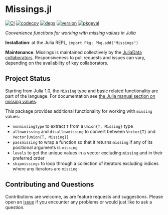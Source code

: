 # Missings.jl

[![CI](https://github.com/JuliaData/Missings.jl/workflows/CI/badge.svg)](https://github.com/JuliaData/Missings.jl/actions?query=workflow%3ACI)
[![codecov](https://codecov.io/gh/JuliaData/Missings.jl/branch/master/graph/badge.svg)](https://codecov.io/gh/JuliaData/Missings.jl)
[![deps](https://juliahub.com/docs/Missings/deps.svg)](https://juliahub.com/ui/Packages/Missings/wLfgT?t=2)
[![version](https://juliahub.com/docs/Missings/version.svg)](https://juliahub.com/ui/Packages/Missings/wLfgT)
[![pkgeval](https://juliahub.com/docs/Missings/pkgeval.svg)](https://juliahub.com/ui/Packages/Missings/wLfgT)


*Convenience functions for working with missing values in Julia*


**Installation**: at the Julia REPL, `import Pkg; Pkg.add("Missings")`

**Maintenance**: Missings is maintained collectively by the [JuliaData collaborators](https://github.com/orgs/JuliaData/people).
Responsiveness to pull requests and issues can vary, depending on the availability of key collaborators.

## Project Status

Starting from Julia 1.0, the `Missing` type and basic related functionality are part of the language.
For documentation see [the Julia manual section on missing values](https://docs.julialang.org/en/v1/manual/missing/index.html).

This package provides additional functionality for working with `missing` values:
- `nonmissingtype` to extract `T` from a `Union{T, Missing}` type
- `allowmissing` and `disallowmissing` to convert between `Vector{T}` and `Vector{Union{T, Missing}}`
- `passmissing` to wrap a function so that it returns `missing` if any of its positional arguments is `missing`
- `levels` to get the unique values in a vector excluding `missing` and in their preferred order
- `skipmissings` to loop through a collection of iterators excluding indices where any iterators are `missing`

## Contributing and Questions

Contributions are welcome, as are feature requests and suggestions.
Please open an [issue][issues-url] if you encounter any problems or would just like to ask a question.

[docs-latest-img]: https://img.shields.io/badge/docs-latest-blue.svg
[docs-latest-url]: https://JuliaData.github.io/Missings.jl/latest

[docs-stable-img]: https://img.shields.io/badge/docs-stable-blue.svg
[docs-stable-url]: https://JuliaData.github.io/Missings.jl/stable

[travis-img]: https://travis-ci.org/JuliaData/Missings.jl.svg?branch=master
[travis-url]: https://travis-ci.org/JuliaData/Missings.jl

[appveyor-img]: https://ci.appveyor.com/api/projects/status/8jvl7wf1droa9h91?svg=true
[appveyor-url]: https://ci.appveyor.com/project/quinnj/missings-jl

[codecov-img]: https://codecov.io/gh/JuliaData/Missings.jl/branch/master/graph/badge.svg
[codecov-url]: https://codecov.io/gh/JuliaData/Missings.jl

[issues-url]: https://github.com/JuliaData/Missings.jl/issues

